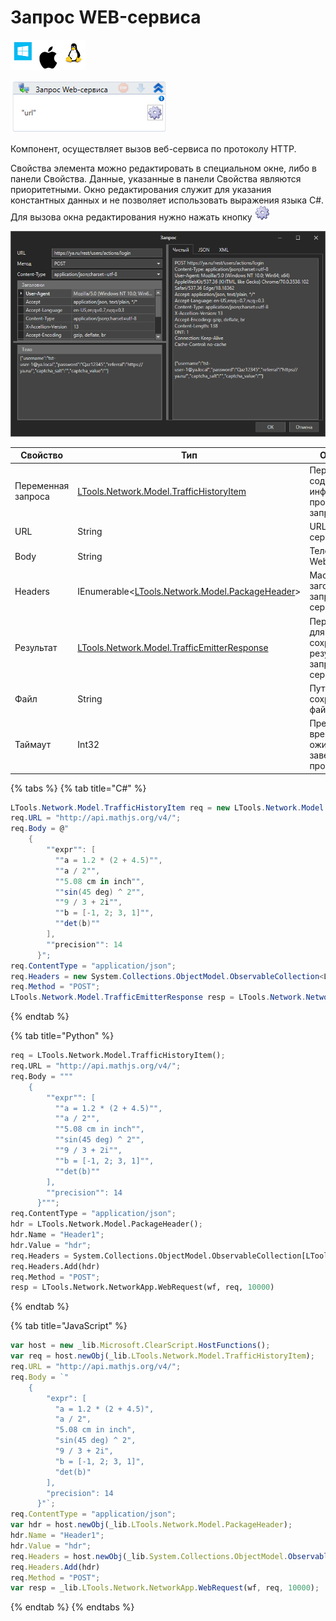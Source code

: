 # Запрос WEB-сервиса

![](<../../../.gitbook/assets/image (100) (1) (1) (1) (1) (1) (33).png>)

![](<../../../.gitbook/assets/image (378).png>)

Компонент, осуществляет вызов веб-сервиса по протоколу HTTP.

Свойства элемента можно редактировать в специальном окне, либо в панели Свойства. Данные, указанные в панели Свойства являются приоритетными. Окно редактирования служит для указания константных данных и не позволяет использовать выражения языка C#. Для вызова окна редактирования нужно нажать кнопку ![](<../../../.gitbook/assets/8 (3).png>)

![](<../../../.gitbook/assets/3 (1).png>)

| Свойство           | Тип                                                                                | Описание                                                  |
| ------------------ | ---------------------------------------------------------------------------------- | --------------------------------------------------------- |
| Переменная запроса | [LTools.Network.Model.TrafficHistoryItem](datatypes/traffichistoryitem.md)         | Переменная, содержащая информацию о производимом запросе  |
| URL                | String                                                                             | URL Web-сервиса                                           |
| Body               | String                                                                             | Тело запроса Web-сервиса                                  |
| Headers            | IEnumerable<[LTools.Network.Model.PackageHeader](datatypes/packageheader.md)>      | Массив заголовков запроса Web-сервиса                     |
| Результат          | [LTools.Network.Model.TrafficEmitterResponse](datatypes/trafficemitterresponse.md) | Переменная для сохранения результатов запроса Web-сервиса |
| Файл               | String                                                                             | Путь сохранения файла                                     |
| Таймаут            | Int32                                                                              | Предельное время ожидания завершения процесса (мс)        |

{% tabs %}
{% tab title="C#" %}
```csharp
LTools.Network.Model.TrafficHistoryItem req = new LTools.Network.Model.TrafficHistoryItem();
req.URL = "http://api.mathjs.org/v4/";
req.Body = @"
	{
	    ""expr"": [
	      ""a = 1.2 * (2 + 4.5)"",
	      ""a / 2"",
	      ""5.08 cm in inch"",
	      ""sin(45 deg) ^ 2"",
	      ""9 / 3 + 2i"",
	      ""b = [-1, 2; 3, 1]"",
	      ""det(b)""
	    ],
	    ""precision"": 14
	  }";
req.ContentType = "application/json";
req.Headers = new System.Collections.ObjectModel.ObservableCollection<LTools.Network.Model.PackageHeader>() { new LTools.Network.Model.PackageHeader() { Name = "Header1", Value = "hdr" } };
req.Method = "POST";
LTools.Network.Model.TrafficEmitterResponse resp = LTools.Network.NetworkApp.WebRequest(wf, req, 10000);
```
{% endtab %}

{% tab title="Python" %}
```python
req = LTools.Network.Model.TrafficHistoryItem();
req.URL = "http://api.mathjs.org/v4/";
req.Body = """
	{
	    ""expr"": [
	      ""a = 1.2 * (2 + 4.5)"",
	      ""a / 2"",
	      ""5.08 cm in inch"",
	      ""sin(45 deg) ^ 2"",
	      ""9 / 3 + 2i"",
	      ""b = [-1, 2; 3, 1]"",
	      ""det(b)""
	    ],
	    ""precision"": 14
	  }""";
req.ContentType = "application/json";
hdr = LTools.Network.Model.PackageHeader();
hdr.Name = "Header1";
hdr.Value = "hdr";
req.Headers = System.Collections.ObjectModel.ObservableCollection[LTools.Network.Model.PackageHeader]();
req.Headers.Add(hdr)
req.Method = "POST";
resp = LTools.Network.NetworkApp.WebRequest(wf, req, 10000)
```
{% endtab %}

{% tab title="JavaScript" %}
```javascript
var host = new _lib.Microsoft.ClearScript.HostFunctions();
var req = host.newObj(_lib.LTools.Network.Model.TrafficHistoryItem);
req.URL = "http://api.mathjs.org/v4/";
req.Body = `"
	{
	    "expr": [
	      "a = 1.2 * (2 + 4.5)",
	      "a / 2",
	      "5.08 cm in inch",
	      "sin(45 deg) ^ 2",
	      "9 / 3 + 2i",
	      "b = [-1, 2; 3, 1]",
	      "det(b)"
	    ],
	    "precision": 14
	  }"`;
req.ContentType = "application/json";
var hdr = host.newObj(_lib.LTools.Network.Model.PackageHeader);
hdr.Name = "Header1";
hdr.Value = "hdr";
req.Headers = host.newObj(_lib.System.Collections.ObjectModel.ObservableCollection(_lib.LTools.Network.Model.PackageHeader));
req.Headers.Add(hdr)
req.Method = "POST";
var resp = _lib.LTools.Network.NetworkApp.WebRequest(wf, req, 10000);
```
{% endtab %}
{% endtabs %}
